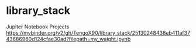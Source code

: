 # library_stack
Jupiter Notebook Projects
https://mybinder.org/v2/gh/TengoX90/library_stack/25130248438eb411af3743686960d124cfae30ad?filepath=my_waight.ipynb
